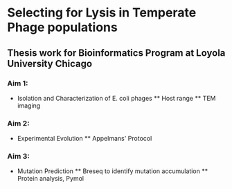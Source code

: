 # Selecting for Lysis in Temperate Phage populations 
## Thesis work for Bioinformatics Program at Loyola University Chicago

### Aim 1:
* Isolation and Characterization of E. coli phages 
** Host range 
** TEM imaging
### Aim 2: 
* Experimental Evolution 
** Appelmans' Protocol 
### Aim 3: 
* Mutation Prediction 
** Breseq to identify mutation accumulation 
** Protein analysis, Pymol

